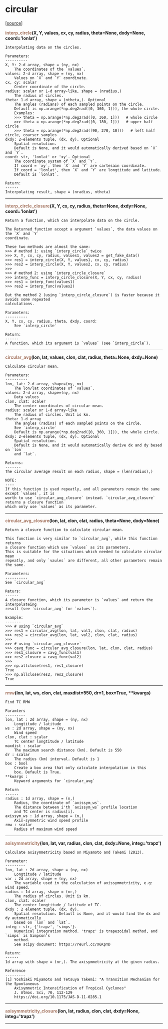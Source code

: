 # circular  

[[source](.././hurricane_tools//circular.py)]  

<span style="color:#a77864">**interp_circle**</span>**(X, Y, values, cx, cy, radius, theta=None, dxdy=None, coord='lonlat')**

    Interpolating data on the circles.
    
    Parameters:
    ----------
    X, Y: 2-d array, shape = (ny, nx)
        The coordinates of the `values`.
    values: 2-d array, shape = (ny, nx)
        Values on `X` and `Y` coordinate.
    cx, cy: scalar
        Center coordinate of the circle.
    radius: scalar or 1-d array-like, shape = (nradius,)
        The radius of circles.
    theta: 1-d array, shape = (ntheta,). Optional
        The angles (radians) of each sampled points on the circle.
        Default is np.arange(*np.deg2rad([0, 360, 1])), the whole circle.
        Examples:
        >>> theta = np.arange(*np.deg2rad([0, 360, 1]))   # whole circle
        >>> theta = np.arange(*np.deg2rad([0, 180, 1]))   # upper half circle
        >>> theta = np.arange(*np.deg2rad([90, 270, 10]))   # left half circle, coarser samples
    dxdy: 2-elements tuple, (dx, dy). Optional
        Spatial resolution. 
        Default is None, and it would automatically derived based on `X` and `Y`.
    coord: str, 'lonlat' or 'xy'. Optional
        The coordinate system of `X` and `Y`.
        If coord = `xy`, then `X` and `Y` are cartesain coordinate.
        If coord = 'lonlat', then `X` and `Y` are longtitude and latitude.
        Default is `lonlat`.       
        
    Return:
    ------
    Interpolating result, shape = (nradius, ntheta)



******
<span style="color:#a77864">**interp_circle_closure**</span>**(X, Y, cx, cy, radius, theta=None, dxdy=None, coord='lonlat')**

    Return a function, which can interpolate data on the circle.
    
    The Returned function accept a argument `values`, the data values on the `X` and `Y`
    coordinate.
    
    These two methods are almost the same:
    >>> # method 1: using `interp_circle` twice
    >>> X, Y, cx, cy, radius, values1, values2 = get_fake_data()
    >>> res1 = interp_circle(X, Y, values1, cx, cy, radius)
    >>> res2 = interp_circle(X, Y, values2, cx, cy, radius)
    >>>
    >>> # method 2: using `interp_circle_closure`
    >>> interp_func = interp_circle_closure(X, Y, cx, cy, radius)
    >>> res1 = interp_func(values1)
    >>> res2 = interp_func(values2)
    
    But the method 2 (using `interp_circle_closure`) is faster because it avoids some repeated 
    calculations.
    
    Parameters:
    ----------
    X, Y, cx, cy, radius, theta, dxdy, coord:
        See `interp_circle`
        
    Return:
    ------
    A function, which its argument is `values` (see `interp_circle`).



******
<span style="color:#a77864">**circular_avg**</span>**(lon, lat, values, clon, clat, radius, theta=None, dxdy=None)**

    Calculate circular mean.
    
    Parameters:
    ----------
    lon, lat: 2-d array, shape=(ny, nx)
        The lon/lat coordinates of `values`.
    values: 2-d array, shape=(ny, nx)
        Data values
    clon, clat: scaler
        The center coordinates of circular mean.
    radius: scaler or 1-d array-like
        The radius of circles. Unit is km.
    theta: 1-d array
        The angles (radins) of each sampled points on the circle.
        See `interp_circle`
        Default is np.arange(*np.deg2rad([0, 360, 1])), the whole circle.
    dxdy: 2-elements tuple, (dx, dy). Optional
        Spatial resolution. 
        Default is None, and it would automatically derive dx and dy besed on `lon`
        and `lat`.
            
    Returns:
    -------
    The circular average result on each radius, shape = (len(radius),)
        
    NOTE:
    ----
    If this function is used repeatly, and all parameters remain the same except `values`, it is 
    worth to use `circular_avg_closure` instead. `circular_avg_closure` returns a closure function
    which only use `values` as its parameter.



******
<span style="color:#a77864">**circular_avg_closure**</span>**(lon, lat, clon, clat, radius, theta=None, dxdy=None)**

    Return a closure function to calculate circular mean.
    
    This function is very similar to `circular_avg`, while this function returns
    a closure function which use `values` as its parameters.
    This is suitable for the situations which needed to calculate circular mean
    repeatly, and only `vaules` are different, all other parameters remain the same.
    
    Parameters:
    ----------
    See `circular_avg`
    
    Returs:
    ------
    A closure function, which its parameter is `values` and return the interpolateing
    result (see `circular_avg` for `values`).
    
    Example:
    -------
    >>> # using `circular_avg`
    >>> res1 = circular_avg(lon, lat, val1, clon, clat, radius)
    >>> res2 = circular_avg(lon, lat, val2, clon, clat, radius)
    >>> 
    >>> # using `circular_avg_closure`
    >>> cavg_func = circular_avg_closure(lon, lat, clon, clat, radius)
    >>> res1_closure = cavg_func(val1)
    >>> res2_closure = cavg_func(val2)
    >>> 
    >>> np.allclose(res1, res1_closure)
    True
    >>> np.allclose(res2, res2_closure)
    True



******
<span style="color:#a77864">**rmw**</span>**(lon, lat, ws, clon, clat, maxdist=550, dr=1, box=True, \*\*kwargs)**

    Find TC RMW
    
    Paramters
    ---------
    lon, lat : 2d array, shape = (ny, nx)
        Longtitude / latitude
    ws : 2d array, shape = (ny, nx)
        Wind speed
    clon, clat : scalar
        TC center longtitude / latitude
    maxdist : scalar
        The maximum search distance (km). Default is 550
    dr : scalar
        The radius (km) interval. Default is 1
    box : bool
        Create a box area that only calculate interpolation in this
        box. Default is True.
    **kwargs : 
        Keyword arguments for `circular_avg`
        
    Return
    ------
    radius : 1d array, shape = (n,)
        Radius, the coordinate of `axissym_ws`.
        The distance between i'th `axissym_ws` profile location
        and TC center is radius[i].
    axissym_ws : 1d array, shape = (n,)
        Axis-symmetric wind speed profile
    rmw : scalar
        Radius of maximum wind speed



******
<span style="color:#a77864">**axisymmetricity**</span>**(lon, lat, var, radius, clon, clat, dxdy=None, integ='trapz')**

    Calculate axisymmetricity based on Miyamoto and Takemi (2013).
    
    Parameter:
    ---------
    lon, lat : 2d array, shape = (ny, nx)
        Longtitude / latitude
    var : 2d array, shape = (ny, nx)
        The variable used in the calculation of axissymmetricity, e.g: wind speed.
    radius : 1d array, shape = (nr,)
        The radius of circles. Unit is km.
    clon, clat: scaler
        The center longtitude / latitude of TC.
    dxdy : 2 element tuple, (dx, dy).
        Spatial resolution. Default is None, and it would find the dx and dy automatically
        based on `lon` and `lat`.
    integ : str, {'trapz', 'simps'}.
        Numerical integration method. 'trapz' is trapezoidal method, and `simps` is Simpson’s
        method. 
        See scipy document: https://reurl.cc/X6KpYD
        
    Return:
    ------
    1d array with shape = (nr,). The axisymmetricity at the given radius.
    
    Reference
    ---------
    [1] Yoshiaki Miyamoto and Tetsuya Takemi: "A Transition Mechanism for the Spontaneous 
        Axisymmetric Intensification of Tropical Cyclones"
        J. Atmos. Sci, 70, 112-129
        https://doi.org/10.1175/JAS-D-11-0285.1



******
<span style="color:#a77864">**axisymmetricity_closure**</span>**(lon, lat, radius, clon, clat, dxdy=None, integ='trapz')**




******